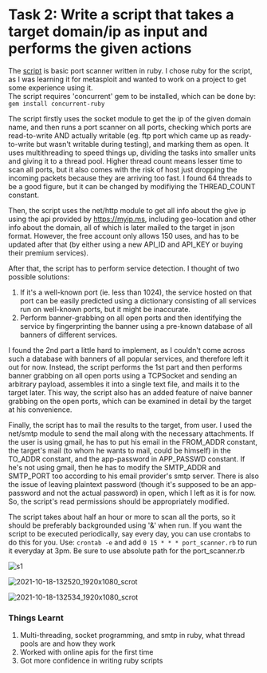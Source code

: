 # Task 2: Write a script that takes a target domain/ip as input and performs the given actions

The [script](https://github.com/TinyTrebuchet/saic-test-2021/blob/main/task2.rb) is basic port scanner written in ruby. I chose ruby for the script, as I was learning it for metasploit and wanted to work on a project to get some experience using it.  
The script requires 'concurrent' gem to be installed, which can be done by: `gem install concurrent-ruby`  

The script firstly uses the socket module to get the ip of the given domain name, and then runs a port scanner on all ports, checking which ports are read-to-write AND actually writable (eg. ftp port which came up as ready-to-write but wasn't writable during testing), and marking them as open. It uses multithreading to speed things up, dividing the tasks into smaller units and giving it to a thread pool. Higher thread count means lesser time to scan all ports, but it also comes with the risk of host just dropping the incoming packets because they are arriving too fast. I found 64 threads to be a good figure, but it can be changed by modifiying the THREAD_COUNT constant.  

Then, the script uses the net/http module to get all info about the give ip using the api provided by https://myip.ms, including geo-location and other info about the domain, all of which is later mailed to the target in json format. However, the free account only allows 150 uses, and has to be updated after that (by either using a new API_ID and API_KEY or buying their premium services).

After that, the script has to perform service detection. I thought of two possible solutions: 
1. If it's a well-known port (ie. less than 1024), the service hosted on that port can be easily predicted using a dictionary consisting of all services run on well-known ports, but it might be inaccurate.
2. Perform banner-grabbing on all open ports and then identifying the service by fingerprinting the banner using a pre-known database of all banners of different services.  

I found the 2nd part a little hard to implement, as I couldn't come across such a database with banners of all popular services, and therefore left it out for now. Instead, the script performs the 1st part and then performs banner grabbing on all open ports using a TCPSocket and sending an arbitrary payload, assembles it into a single text file, and mails it to the target later. This way, the script also has an added feature of naive banner grabbing on the open ports, which can be examined in detail by the target at his convenience.  

Finally, the script has to mail the results to the target, from user. I used the net/smtp module to send the mail along with the necessary attachments. If the user is using gmail, he has to put his email in the FROM_ADDR constant, the target's mail (to whom he wants to mail, could be himself) in the TO_ADDR constant, and the app-password in APP_PASSWD constant. If he's not using gmail, then he has to modify the SMTP_ADDR and SMTP_PORT too according to his email provider's smtp server. There is also the issue of leaving plaintext password (though it's supposed to be an app-password and not the actual password) in open, which I left as it is for now. So, the script's read permissions should be appropriately modified.  

The script takes about half an hour or more to scan all the ports, so it should be preferably backgrounded using '&' when run. If you want the script to be executed periodically, say every day, you can use crontabs to do this for you. Use: `crontab -e` and add `0 15 * * * port_scanner.rb` to run it everyday at 3pm. Be sure to use absolute path for the port_scanner.rb  

![s1](https://user-images.githubusercontent.com/73381089/137683458-9cd25b3c-3d2c-40bf-ab81-bdc0bdc004f2.png)  

![2021-10-18-132520_1920x1080_scrot](https://user-images.githubusercontent.com/73381089/137690836-095a4c9a-a978-4100-9659-e0744f692ddd.png)  

![2021-10-18-132534_1920x1080_scrot](https://user-images.githubusercontent.com/73381089/137690876-e425c2b7-cae7-4a68-9ed2-477128d3278e.png)  

### Things Learnt
1. Multi-threading, socket programming, and smtp in ruby, what thread pools are and how they work
2. Worked with online apis for the first time
3. Got more confidence in writing ruby scripts
